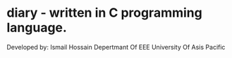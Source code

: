 # diary - written in C programming language.
Developed by:
Ismail Hossain
Depertmant Of EEE
University Of Asis Pacific
